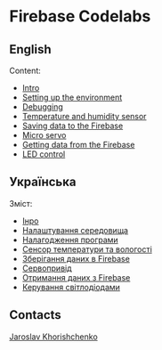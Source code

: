 # Firebase Codelabs

## English

Content:

- [Intro](docs/en/00-intro.md)
- [Setting up the environment](docs/en/01-ide.md)
- [Debugging](docs/en/02-debugging.md)
- [Temperature and humidity sensor](docs/en/03-temperature-and-humidity-sensor.md)
- [Saving data to the Firebase](docs/en/04-saving-data-to-firebase.md)
- [Micro servo](docs/en/05-micro-servo.md)
- [Getting data from the Firebase](docs/uk/06-getting-data-from-firebase.md)
- [LED control](docs/en/07-led-control.md)

## Українська

Зміст:

- [Інро](docs/uk/00-intro.md)
- [Налаштування середовища](docs/uk/01-ide.md)
- [Налагодження програми](docs/uk/02-debugging.md)
- [Сенсор температури та вологості](docs/uk/03-temperature-and-humidity-sensor.md)
- [Зберігання даних в Firebase](docs/uk/04-saving-data-to-firebase.md)
- [Сервопривід](docs/uk/05-micro-servo.md)
- [Отримання даних з Firebase](docs/uk/06-getting-data-from-firebase.md)
- [Керування світлодіодами](docs/uk/07-led-control.md)

## Contacts

[Jaroslav Khorishchenko](https://fb.me/snipter)